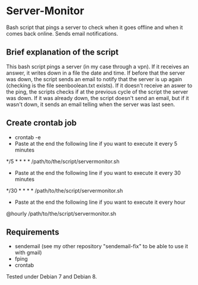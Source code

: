 # Server-Monitor
Bash script that pings a server to check when it goes offline and when it comes back online. Sends email notifications.

## Brief explanation of the script
This bash script pings a server (in  my case through a vpn). If it receives an answer, it writes down in a file the date and time. If before that the server was down, the script sends an email to notify that the server is up again (checking is the file seenboolean.txt exists). If it doesn't receive an aswer to the ping, the scripts checks if at the previous cycle of the script the server was down. If it was already down, the script doesn't send an email, but if it wasn't down, it sends an email telling when the server was last seen.

## Create crontab job
* crontab -e
* Paste at the end the following line if you want to execute it every 5 minutes

*/5 * * * * /path/to/the/script/servermonitor.sh

* Paste at the end the following line if you want to execute it every 30 minutes

*/30 * * * * /path/to/the/script/servermonitor.sh

* Paste at the end the following line if you want to execute it every hour

@hourly /path/to/the/script/servermonitor.sh

## Requirements
* sendemail (see my other repository "sendemail-fix" to be able to use it with gmail)
* fping
* crontab

Tested under Debian 7 and Debian 8.
